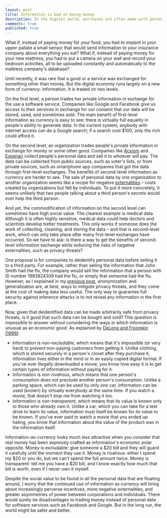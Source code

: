 ```yaml
---
layout: post
title: Information is bad at being money
description: In the digital world, purchases are often made with personal data rather than with money. This might turn out to be kind of absurd.
comments: true
published: true
---
```


What if, instead of paying money for your food, you had to implant in your upper pallate a small sensor that would send information to your insurance company about everything you eat? What if, instead of paying money for your new mattress, you had to put a camera on your wall and record your bedroom activities, all to be uploaded constantly and automatically to the mattress company's database?
 
Until recently, it was rare that a good or a service was exchanged for something other than money. But the digital economy runs largely on a new form of currency: information. It is traded on two levels.
 
On the first level, a person trades her private information in exchange for the use a software service. Companies like Google and Facebook give us access to their services in exchange for our consent that our data will be stored, used, and sometimes sold. The main benefit of first-level information as currency is easy to see: there is virtually full equality in people's ability to generate data. In the current system, anybody with internet access can do a Google search; if a search cost \$100, only the rich could afford it.
 
On the second level, an organization trades people's private information in exchange for money or some other good. Companies like [Acxiom](https://en.wikipedia.org/wiki/Acxiom) and [Experian](https://en.wikipedia.org/wiki/Experian) collect people's personal data and sell it to whoever will pay. The data can be collected from public sources, such as voter's lists, or from private sources, such as smartphone app companies that got the data through first-level exchanges. The benefits of second-level information as currency are harder to see. The sale of personal data by one organization to another organization seems like a recipe for negative [externalities](https://en.wikipedia.org/wiki/Externality) – costs created by organizations but felt by individuals. To put it more concretely, it seems unlikely that two people talking about a third person's secrets would ever help the third person.
 
And yet, the commodification of information on the second level can sometimes have high social value. The clearest example is medical data. Although it is often highly sensitive, medical data could help doctors and scientists develop better treatments. This only works if someone does the work of collecting, cleaning, and storing the data – and that is second-level work, which can only take place after many first-level exchanges have occurred. So we have to ask: is there a way to get the benefits of second-level information exchange while reducing the risks of negative externalities, such as privacy threats?
 
One proposal is for companies to deidentify personal data before selling it to a third party. For example, rather than selling the information that John Smith had the flu, the company would sell the information that a person with ID number 1983824309 had the flu, or simply that someone had the flu. However, as I explained in my [previous post](https://laingdk.github.io/information-theory-and-tradeoffs-in-data-disclosure/), anonymization and generalization are, at best, ways to *mitigate* privacy threats, and they come at the cost of making data less useful. The only way to guarantee full security against inference attacks is to not reveal any information in the first place.
 
Now, given that deidentified data can be made arbitrarily safe from privacy threats, is it good that such data can be bought and sold? This question is impossible to answer without considering the ways in which information is unusual as an economic good. As explained by [DeLong and Froomkin (1999)](http://personal.law.miami.edu/~froomkin/articles/spec.htm):
 
- Information is *non-excludable*, which means that it's impossible (or very hard) to prevent non-paying customers from getting it. Unlike clothing, which is stored securely in a person's closet after they purchase it, information lives either in the mind or in an easily copied digital format. If you've ever illegally downloaded a movie, you know how easy it is to get certain types of information without paying for it. 
- Information is *non-rivalrous*, which means that one person's consumption does not preclude another person's consumption. Unlike a parking space, which can be used by only one car, information can be used (known) by virtually everybody at the same time. If you watch a movie, that doesn't stop me from watching it too.
- Information is *non-transparent*, which means that its value is known only to those who already own it. Unlike a car, which you can take for a test drive to learn its value, information must itself be known for its value to be known. If you've ever paid to watch a movie that you ended up hating, you know that information about the value of the product was in the information itself.
 
Information-as-currency looks much less attractive when you consider that real money has been expressly crafted as information's economic polar opposite. Money is excludable: give someone a \$20 bill and they will guard it carefully until the moment they use it. Money is rivalrous: either I spend my \$20 or you do, but we can't spend the full amount twice. Money is transparent: tell me you have a \$20 bill, and I know exactly how much that bill is worth, even if I never own it myself.
 
Despite the social value to be found in all the personal data that are floating around, I worry that the continued use of information as currency will bring about increasingly perverse incentives, more negative externalities, and greater asymmetries of power between corporations and individuals. There would surely be disadvantages to trading money instead of personal data for software services such as Facebook and Google. But in the long run, the world might be safer and better.